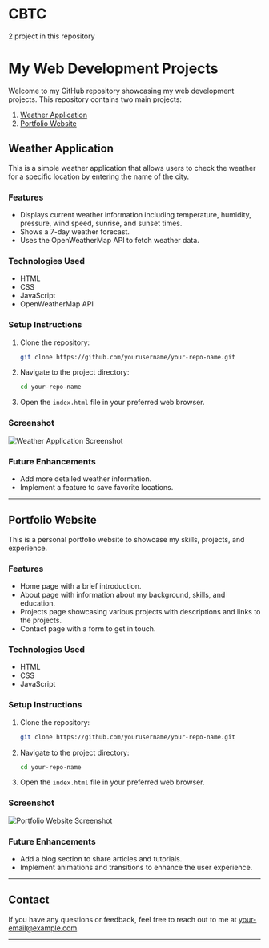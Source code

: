 # CBTC
2 project in this repository


# My Web Development Projects

Welcome to my GitHub repository showcasing my web development projects. This repository contains two main projects:

1. [Weather Application](#weather-application)
2. [Portfolio Website](#portfolio-website)

## Weather Application

This is a simple weather application that allows users to check the weather for a specific location by entering the name of the city.

### Features

- Displays current weather information including temperature, humidity, pressure, wind speed, sunrise, and sunset times.
- Shows a 7-day weather forecast.
- Uses the OpenWeatherMap API to fetch weather data.

### Technologies Used

- HTML
- CSS
- JavaScript
- OpenWeatherMap API

### Setup Instructions

1. Clone the repository:
    ```bash
    git clone https://github.com/yourusername/your-repo-name.git
    ```
2. Navigate to the project directory:
    ```bash
    cd your-repo-name
    ```
3. Open the `index.html` file in your preferred web browser.

### Screenshot

![Weather Application Screenshot](path-to-screenshot.png)

### Future Enhancements

- Add more detailed weather information.
- Implement a feature to save favorite locations.

---

## Portfolio Website

This is a personal portfolio website to showcase my skills, projects, and experience.

### Features

- Home page with a brief introduction.
- About page with information about my background, skills, and education.
- Projects page showcasing various projects with descriptions and links to the projects.
- Contact page with a form to get in touch.

### Technologies Used

- HTML
- CSS
- JavaScript

### Setup Instructions

1. Clone the repository:
    ```bash
    git clone https://github.com/yourusername/your-repo-name.git
    ```
2. Navigate to the project directory:
    ```bash
    cd your-repo-name
    ```
3. Open the `index.html` file in your preferred web browser.

### Screenshot

![Portfolio Website Screenshot](path-to-screenshot.png)

### Future Enhancements

- Add a blog section to share articles and tutorials.
- Implement animations and transitions to enhance the user experience.

---

## Contact

If you have any questions or feedback, feel free to reach out to me at [your-email@example.com](satyanshu2801@gmail.com).

---
